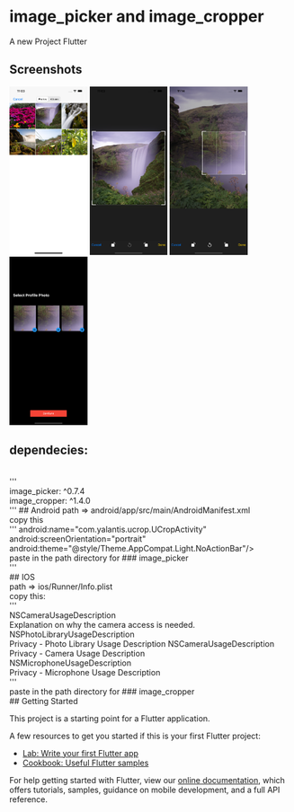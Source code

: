 # image_picker and image_cropper

A new Project Flutter 


## Screenshots
<img src="ss1.png" height="300" /> <img src="ss2.png" height="300" /> <img src="ss3.png" height="300" /> <img src="ss4.png" height="300" />

## dependecies:
<br/>
  '''
  <br/>
  image_picker: ^0.7.4
  <br/>
  image_cropper: ^1.4.0
  <br/>
  '''
## Android
 path => android/app/src/main/AndroidManifest.xml
 <br/>
 copy this 
 <br/>
    '''
    <activity
    <br/>
      android:name="com.yalantis.ucrop.UCropActivity"
      <br/>
      android:screenOrientation="portrait"
      <br/>
      android:theme="@style/Theme.AppCompat.Light.NoActionBar"/>
       <br/>
      paste in the path directory for ### image_picker
      <br/>
    '''
    <br/>
## IOS 
<br/>
path => ios/Runner/Info.plist
<br/>
copy this:
<br/>
'''
<br/>
<key>NSCameraUsageDescription</key>
<br/>
<string>Explanation on why the camera access is needed.</string>	<key>NSPhotoLibraryUsageDescription</key>
<br/>
<string>Privacy - Photo Library Usage Description</string>	<key>NSCameraUsageDescription</key>
<br/>
<string>Privacy - Camera Usage Description</string>
<br/>
<key>NSMicrophoneUsageDescription</key>
<br/>
<string>Privacy - Microphone Usage Description</string>
<br/>
'''
<br/>
paste in the path directory for ### image_cropper
<br/>
## Getting Started

This project is a starting point for a Flutter application.

A few resources to get you started if this is your first Flutter project:

- [Lab: Write your first Flutter app](https://flutter.dev/docs/get-started/codelab)
- [Cookbook: Useful Flutter samples](https://flutter.dev/docs/cookbook)

For help getting started with Flutter, view our
[online documentation](https://flutter.dev/docs), which offers tutorials,
samples, guidance on mobile development, and a full API reference.
